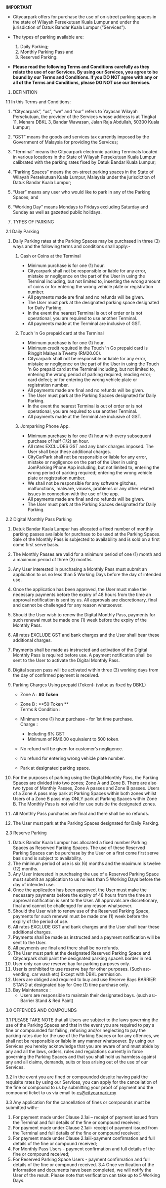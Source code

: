 **IMPORTANT**

- Citycarpark offers for purchase the use of on-street parking spaces in the state of Wilayah Persekutuan Kuala Lumpur and under the jurisdiction of Datuk Bandar Kuala Lumpur (“Services”).
- The types of parking available are:
    1. Daily Parking;
    2. Monthly Parking Pass and
    3. Reserved Parking.

- **Please read the following Terms and Conditions carefully as they relate the use of our Services. By using our Services, you agree to be bound by our Terms and Conditions. If you DO NOT agree with any or all of the Terms and Conditions, please DO NOT use our Services.**

  
1. DEFINITION

1.1 In this Terms and Conditions:

1. “Citycarpark”, “us”, “we” and “our” refers to Yayasan Wilayah Persekutuan, the provider of the Services whose address is at Tingkat 11, Menara DBKL 3, Bandar Wawasan, Jalan Raja Abdullah, 50300 Kuala Lumpur;
2. “GST” means the goods and services tax currently imposed by the Government of Malaysia for providing the Services;
3. “Terminal” means the Citycarpark electronic parking Terminals located in various locations in the State of Wilayah Persekutuan Kuala Lumpur calibrated with the parking rates fixed by Datuk Bandar Kuala Lumpur;
4. “Parking Spaces” means the on-street parking spaces in the State of Wilayah Persekutuan Kuala Lumpur, Malaysia under the jurisdiction of Datuk Bandar Kuala Lumpur;
5. “User” means any user who would like to park in any of the Parking Spaces; and
6. “Working Day” means Mondays to Fridays excluding Saturday and Sunday as well as gazetted public holidays.

  
2. TYPES OF PARKING

2.1 Daily Parking

1. Daily Parking rates at the Parking Spaces may be purchased in three (3) ways and the following terms and conditions shall apply:-  
  

    1. Cash or Coins at the Terminal
        - Minimum purchase is for one (1) hour.
        - Citycarpark shall not be responsible or liable for any error, mistake or negligence on the part of the User in using the Terminal including, but not limited to, inserting the wrong amount of coins or for entering the wrong vehicle plate or registration number.
        - All payments made are final and no refunds will be given.
        - The User must park at the designated parking space designated for Daily Parking.
        - In the event the nearest Terminal is out of order or is not operational, you are required to use another Terminal.
        - All payments made at the Terminal are inclusive of GST.  
  

    2. Touch 'n Go prepaid card at the Terminal
        - Minimum purchase is for one (1) hour.
        - Minimum credit required in the Touch 'n Go prepaid card is Ringgit Malaysia Twenty (RM20.00).
        - Citycarpark shall not be responsible or liable for any error, mistake or negligence on the part of the User in using the Touch 'n Go prepaid card at the Terminal including, but not limited to, entering the wrong period of parking required; reading error; card defect; or for entering the wrong vehicle plate or registration number.
        - All payments made are final and no refunds will be given.
        - The User must park at the Parking Spaces designated for Daily Parking.
        - In the event the nearest Terminal is out of order or is not operational, you are required to use another Terminal.
        - All payments made at the Terminal are inclusive of GST.  
  

    3. Jomparking Phone App.
        - Minimum purchase is for one (1) hour with every subsequent purchase of half (1/2) an hour.
        - All rates EXCLUDES GST and any bank charges imposed. The User shall bear these additional charges.
        - CityCarPark shall not be responsible or liable for any error, mistake or negligence on the part of the User in using JomParking Phone App including, but not limited to, entering the wrong period of parking required; entering the wrong vehicle plate or registration number.
        - We shall not be responsible for any software glitches, malfunctions, malware, viruses, problems or any other related issues in connection with the use of the app.
        - All payments made are final and no refunds will be given.
        - The User must park at the Parking Spaces designated for Daily Parking.

2.2 Digital Monthly Pass Parking

1. Datuk Bandar Kuala Lumpur has allocated a fixed number of monthly parking passes available for purchase to be used at the Parking Spaces. Sale of the Monthly Pass is subjected to availability and is sold on a first come first serve basis.
2. The Monthly Passes are valid for a minimum period of one (1) month and a maximum period of three (3) months.
3. Any User interested in purchasing a Monthly Pass must submit an application to us no less than 5 Working Days before the day of intended use.
4. Once the application has been approved, the User must make the necessary payments before the expiry of 48 hours from the time an approval notification is sent by us. All approvals are discretionary, final and cannot be challenged for any reason whatsoever.
5. Should the User wish to renew the Digital Monthly Pass, payments for such renewal must be made one (1) week before the expiry of the Monthly Pass.
6. All rates EXCLUDE GST and bank charges and the User shall bear these additional charges.
7. Payments shall be made as instructed and activation of the Digital Monthly Pass is required before use. A payment notification shall be sent to the User to activate the Digital Monthly Pass.
8. Digital season pass will be activated within three (3) working days from the day of confirmed payment is received.
9. Parking Charges Using prepaid (Token): (value as fixed by DBKL)
    - Zone A : **80 Token**
    - Zone B : **50 Token **  
Terms & Condition :
    - Minimum one (1) hour purchase - for 1st time purchase.  
Charge :
        - Including 6% GST
        - Minimum of RM6.00 equivalent to 500 token.

    - No refund will be given for customer’s negligence.
    - No refund for entering wrong vehicle plate number.
    - Park at designated parking space.

10. For the purposes of parking using the Digital Monthly Pass, the Parking Spaces are divided into two zones; Zone A and Zone B. There are also two types of Monthly Passes, Zone A passes and Zone B passes. Users of a Zone A pass may park at Parking Spaces within both zones whilst Users of a Zone B pass may ONLY park at Parking Spaces within Zone B. The Monthly Pass is not valid for use outside the designated zones.
11. All Monthly Pass purchases are final and there shall be no refunds.
12. The User must park at the Parking Spaces designated for Daily Parking.

2.3 Reserve Parking

1. Datuk Bandar Kuala Lumpur has allocated a fixed number Parking Spaces as Reserved Parking Spaces. The use of these Reserved Parking Spaces can be purchase by the User on a first come first serve basis and is subject to availability.
2. The minimum period of use is six (6) months and the maximum is twelve (12) months.
3. Any User interested in purchasing the use of a Reserved Parking Space must submit an application to us no less than 5 Working Days before the day of intended use.
4. Once the application has been approved, the User must make the necessary payments before the expiry of 48 hours from the time an approval notification is sent to the User. All approvals are discretionary, final and cannot be challenged for any reason whatsoever.
5. Should the User wish to renew use of the Reserved Parking Space, payments for such renewal must be made one (1) week before the expiry of the period of use.
6. All rates EXCLUDE GST and bank charges and the User shall bear these additional charges.
7. Payments shall be made as instructed and a payment notification will be sent to the User.
8. All payments are final and there shall be no refunds.
9. The User must park at the designated Reserved Parking Space and Citycarpark shall paint the designated parking space’s border in red.
10. User only can use reserve bay for parking purposes only.
11. User is prohibited to use reserve bay for other purposes. (Such as:- vending, car wash etc) Except with DBKL permission.
12. Users are obliged and required to buy and use Reserve Bays BARRIER STAND at designated bay for One (1) time purchase only.
13. Bay Maintenance :
    - Users are responsible to maintain their designated bays. (such as:- Barrier Stand & Red Paint)  
  

3.0 OFFENCES AND COMPOUNDS

3.1 PLEASE TAKE NOTE that all Users are subject to the laws governing the use of the Parking Spaces and that in the event you are required to pay a fine or compounded for failing, refusing and/or neglecting to pay the parking rates due for the use of the Parking Spaces or for any offences, we shall not be responsible or liable in any manner whatsoever. By using our Services you hereby acknowledge that you are aware of and must abide by any and all the laws, orders, rules and regulations currently in force governing the Parking Spaces and that you shall hold us harmless against any and all claims, demands, suits or loss arising out of the use of our Services.

3.2 In the event you are fined or compounded despite having paid the requisite rates by using our Services, you can apply for the cancellation of the fine or compound to us by submitting your proof of payment and the compound ticket to us via email to [cs@citycarpark.my](mailto:cs@citycarpark.my)

3.3 Any application for the cancellation of fines or compounds must be submitted with:-

1. For payment made under Clause 2.1ai – receipt of payment issued from the Terminal and full details of the fine or compound received;
2. For payment made under Clause 2.1aii- receipt of payment issued from the Terminal and full details of the fine or compound received;
3. For payment made under Clause 2.1aiii-payment confirmation and full details of the fine or compound received;
4. For Monthly Pass Users - payment confirmation and full details of the fine or compound received;
5. For Reserved Parking Space Users - payment confirmation and full details of the fine or compound received.
3.4 Once verification of the information and documents have been completed, we will notify the User of the result. Please note that verification can take up to 5 Working Days.
